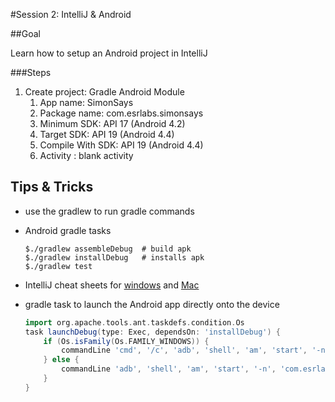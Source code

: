 #Session 2: IntelliJ & Android

##Goal 

Learn how to setup an Android project in IntelliJ

###Steps
1. Create project: Gradle Android Module
    1. App name: SimonSays
    1. Package name: com.esrlabs.simonsays
    1. Minimum SDK: API 17 (Android 4.2)
    1. Target SDK: API 19 (Android 4.4)
    1. Compile With SDK: API 19 (Android 4.4)
    1. Activity : blank activity


## Tips & Tricks

- use the gradlew to run gradle commands
- Android gradle tasks

    ```
    $./gradlew assembleDebug  # build apk
    $./gradlew installDebug   # installs apk
    $./gradlew test 
    ```
- IntelliJ cheat sheets for  [windows](https://www.jetbrains.com/idea/docs/IntelliJIDEA_ReferenceCard.pdf) and [Mac](https://www.jetbrains.com/idea/docs/IntelliJIDEA_ReferenceCard_Mac.pdf)

- gradle task to launch the Android app directly onto the device
    ```groovy
    import org.apache.tools.ant.taskdefs.condition.Os
    task launchDebug(type: Exec, dependsOn: 'installDebug') {
        if (Os.isFamily(Os.FAMILY_WINDOWS)) {
            commandLine 'cmd', '/c', 'adb', 'shell', 'am', 'start', '-n', 'com.esrlabs.simonsays/.NewGameActivity'
        } else {    
            commandLine 'adb', 'shell', 'am', 'start', '-n', 'com.esrlabs.simonsays/.NewGameActivity'
        }
    }
    ```